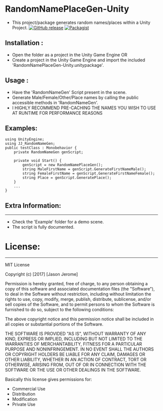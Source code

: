 # RandomNamePlaceGen-Unity
- This project/package generates random names/places within a Unity Project.
[![GitHub release](https://img.shields.io/badge/Build-1.0-brightgreen.svg)](https://github.com/DuckBoss/NamePlaceGen-Unity/releases/latest)
[![Packagist](https://img.shields.io/badge/License-MIT-blue.svg)](https://github.com/DuckBoss/NamePlaceGen-Unity/blob/master/LICENSE)


## Installation :
- Open the folder as a project in the Unity Game Engine 
  OR
- Create a project in the Unity Game Engine and import the included 'RandomNamePlaceGen-Unity.unitypackage'.

## Usage : 
- Have the 'RandomNameGen' Script present in the scene.
- Generate Male/Female/Other/Place names by calling the public accessible methods in 'RandomNameGen'.
- I HIGHLY RECOMMEND PRE-CACHING THE NAMES YOU WISH TO USE AT RUNTIME FOR PERFORMANCE REASONS

## Examples:
```
using UnityEngine;
using JJ_RandomNameGen;
public testClass : Monobehavior {
    private RandomNameGen genScript;
    
    private void Start() {
        genScript = new RandomNamePlaceGen();
        string MaleFirstName = genScript.GenerateFirstNameMale();
        string FemaleFirstName = genScript.GenerateFirstNameFemale();
        string Place = genScript.GeneratePlace();
    }
    ...
}
```

## Extra Information:
------------------------------
- Check the 'Example' folder for a demo scene.
- The script is fully documented.




# License:
------------------------------
MIT License

Copyright (c) [2017] [Jason Jerome]

Permission is hereby granted, free of charge, to any person obtaining a copy
of this software and associated documentation files (the "Software"), to deal
in the Software without restriction, including without limitation the rights
to use, copy, modify, merge, publish, distribute, sublicense, and/or sell
copies of the Software, and to permit persons to whom the Software is
furnished to do so, subject to the following conditions:

The above copyright notice and this permission notice shall be included in all
copies or substantial portions of the Software.

THE SOFTWARE IS PROVIDED "AS IS", WITHOUT WARRANTY OF ANY KIND, EXPRESS OR
IMPLIED, INCLUDING BUT NOT LIMITED TO THE WARRANTIES OF MERCHANTABILITY,
FITNESS FOR A PARTICULAR PURPOSE AND NONINFRINGEMENT. IN NO EVENT SHALL THE
AUTHORS OR COPYRIGHT HOLDERS BE LIABLE FOR ANY CLAIM, DAMAGES OR OTHER
LIABILITY, WHETHER IN AN ACTION OF CONTRACT, TORT OR OTHERWISE, ARISING FROM,
OUT OF OR IN CONNECTION WITH THE SOFTWARE OR THE USE OR OTHER DEALINGS IN THE
SOFTWARE.


Basically this license gives permissions for:
- Commercial Use
- Distribution
- Modification
- Private Use
